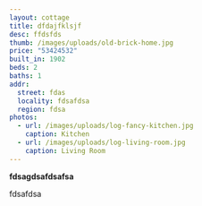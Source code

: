 ```yaml
---
layout: cottage
title: dfdajfklsjf
desc: ffdsfds
thumb: /images/uploads/old-brick-home.jpg
price: "53424532"
built_in: 1902
beds: 2
baths: 1
addr:
  street: fdas
  locality: fdsafdsa
  region: fdsa
photos:
  - url: /images/uploads/log-fancy-kitchen.jpg
    caption: Kitchen
  - url: /images/uploads/log-living-room.jpg
    caption: Living Room
---
```

**fdsagdsafdsafsa**

fdsafdsa